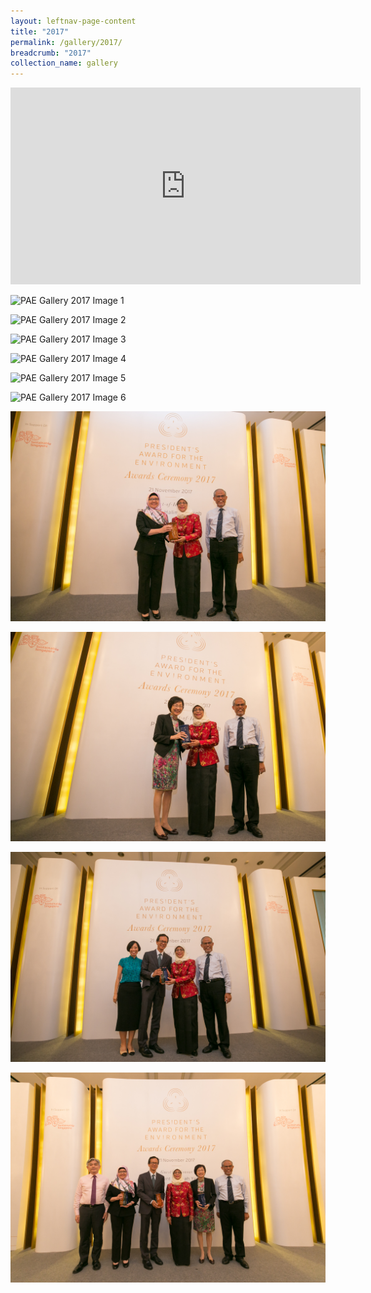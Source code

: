 ```yaml
---
layout: leftnav-page-content
title: "2017"
permalink: /gallery/2017/
breadcrumb: "2017"
collection_name: gallery
---
```


<div class="bp-youtube">
<iframe width="560" height="315" src="https://www.youtube.com/watch?v=9VT45F1ZXm0" frameborder="0" allow="accelerometer; autoplay; encrypted-media; gyroscope; picture-in-picture" allowfullscreen></iframe>
</div>


![PAE Gallery 2017 Image 1](/images/gallery/pae-2017-01.png)

![PAE Gallery 2017 Image 2](/images/gallery/pae-2017-02.png)

![PAE Gallery 2017 Image 3](/images/gallery/pae-2017-03.png)

![PAE Gallery 2017 Image 4](/images/gallery/pae-2017-04.png)

![PAE Gallery 2017 Image 5](/images/gallery/pae-2017-05.png)

![PAE Gallery 2017 Image 6](/images/gallery/pae-2017-06.png)

![PAE Gallery 2017 Image 7](/images/gallery/pae-2017-07.png)

![PAE Gallery 2017 Image 8](/images/gallery/pae-2017-08.png)

![PAE Gallery 2017 Image 9](/images/gallery/pae-2017-09.png)

![PAE Gallery 2017 Image 10](/images/gallery/pae-2017-10.png)
